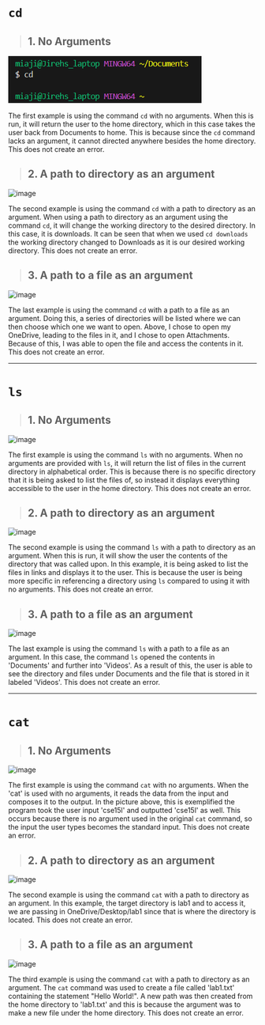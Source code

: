 # `cd`
> ## 1. No Arguments
![Image](cd1.png)

The first example is using the command `cd` with no arguments. When this is run, it will return the user to the home directory, which in this case takes the user back from Documents to home. This is because since the `cd` command lacks an argument, it cannot directed anywhere besides the home directory. This does not create an error.

> ## 2. A path to directory as an argument
![image](https://github.com/jjmnol/cse15l-lab-reports/assets/146889917/90c03318-5177-48e6-9a92-32746416921b)


The second example is using the command `cd` with a path to directory as an argument. When using a path to directory as an argument using the command `cd`, it will change the working directory to the desired directory. In this case, it is downloads. It can be seen that when we used `cd downloads` the working directory changed to Downloads as it is our desired working directory. This does not create an error.

> ## 3. A path to a file as an argument
![image](https://github.com/jjmnol/cse15l-lab-reports/assets/146889917/e18c682a-f934-47f4-b0b5-483bf94bc513)


The last example is using the command `cd` with a path to a file as an argument. Doing this, a series of directories will be listed where we can then choose which one we want to open. Above, I chose to open my OneDrive, leading to the files in it, and I chose to open Attachments. Because of this, I was able to open the file and access the contents in it. This does not create an error.

--------------------------------------------------------------------------------------------------------------------------------------------------------------------
# `ls`
> ## 1. No Arguments
![image](https://github.com/jjmnol/cse15l-lab-reports/assets/146889917/9e2a29d1-abd7-4b83-8c87-03035f86b764)


The first example is using the command `ls` with no arguments. When no arguments are provided with `ls`, it will return the list of files in the current directory in alphabetical order. This is because there is no specific directory that it is being asked to list the files of, so instead it displays everything accessible to the user in the home directory. This does not create an error.

> ## 2. A path to directory as an argument
![image](https://github.com/jjmnol/cse15l-lab-reports/assets/146889917/0e5d263f-ac7f-4730-8478-40d57b0c1df8)


The second example is using the command `ls` with a path to directory as an argument. When this is run, it will show the user the contents of the directory that was called upon. In this example, it is being asked to list the files in links and displays it to the user. This is because the user is being more specific in referencing a directory using `ls` compared to using it with no arguments. This does not create an error.

> ## 3. A path to a file as an argument
![image](https://github.com/jjmnol/cse15l-lab-reports/assets/146889917/aeae5dbc-8131-4161-a122-c89c8ac12390)


The last example is using the command `ls` with a path to a file as an argument. In this case, the command `ls` opened the contents in 'Documents' and further into 'Videos'. As a result of this, the user is able to see the directory and files under Documents and the file that is stored in it labeled 'Videos'. This does not create an error.

--------------------------------------------------------------------------------------------------------------------------------------------------------------------
# `cat`
> ## 1. No Arguments
![image](https://github.com/jjmnol/cse15l-lab-reports/assets/146889917/1c053a4d-3947-4a9e-b90b-50832c887ea3)


The first example is using the command `cat` with no arguments. When the 'cat' is used with no arguments, it reads the data from the input and composes it to the output. In the picture above, this is exemplified the program took the user input 'cse15l' and outputted 'cse15l' as well. This occurs because there is no argument used in the original `cat` command, so the input the user types becomes the standard input. This does not create an error.

> ## 2. A path to directory as an argument
![image](https://github.com/jjmnol/cse15l-lab-reports/assets/146889917/85d8e66d-aee0-4bdf-9c95-d38a82d484a2)

The second example is using the command `cat` with a path to directory as an argument. In this example, the target directory is lab1 and to access it, we are passing in OneDrive/Desktop/lab1 since that is where the directory is located. This does not create an error.

> ## 3. A path to a file as an argument
![image](https://github.com/jjmnol/cse15l-lab-reports/assets/146889917/e48adf91-23ad-478c-8549-2928aacfdfbb)

The third example is using the command `cat` with a path to directory as an argument. The `cat` command was used to create a file called 'lab1.txt' containing the statement "Hello World!". A new path was then created from the home directory to 'lab1.txt' and this is because the argument was to make a new file under the home directory. This does not create an error.
